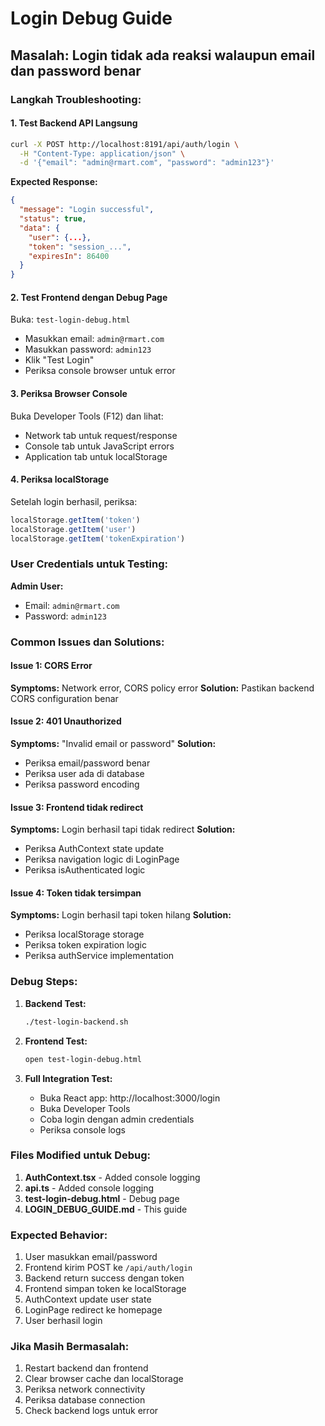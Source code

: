 # Login Debug Guide

## Masalah: Login tidak ada reaksi walaupun email dan password benar

### Langkah Troubleshooting:

#### 1. Test Backend API Langsung
```bash
curl -X POST http://localhost:8191/api/auth/login \
  -H "Content-Type: application/json" \
  -d '{"email": "admin@rmart.com", "password": "admin123"}'
```

**Expected Response:**
```json
{
  "message": "Login successful",
  "status": true,
  "data": {
    "user": {...},
    "token": "session_...",
    "expiresIn": 86400
  }
}
```

#### 2. Test Frontend dengan Debug Page
Buka: `test-login-debug.html`
- Masukkan email: `admin@rmart.com`
- Masukkan password: `admin123`
- Klik "Test Login"
- Periksa console browser untuk error

#### 3. Periksa Browser Console
Buka Developer Tools (F12) dan lihat:
- Network tab untuk request/response
- Console tab untuk JavaScript errors
- Application tab untuk localStorage

#### 4. Periksa localStorage
Setelah login berhasil, periksa:
```javascript
localStorage.getItem('token')
localStorage.getItem('user')
localStorage.getItem('tokenExpiration')
```

### User Credentials untuk Testing:

**Admin User:**
- Email: `admin@rmart.com`
- Password: `admin123`

### Common Issues dan Solutions:

#### Issue 1: CORS Error
**Symptoms:** Network error, CORS policy error
**Solution:** Pastikan backend CORS configuration benar

#### Issue 2: 401 Unauthorized
**Symptoms:** "Invalid email or password"
**Solution:** 
- Periksa email/password benar
- Periksa user ada di database
- Periksa password encoding

#### Issue 3: Frontend tidak redirect
**Symptoms:** Login berhasil tapi tidak redirect
**Solution:**
- Periksa AuthContext state update
- Periksa navigation logic di LoginPage
- Periksa isAuthenticated logic

#### Issue 4: Token tidak tersimpan
**Symptoms:** Login berhasil tapi token hilang
**Solution:**
- Periksa localStorage storage
- Periksa token expiration logic
- Periksa authService implementation

### Debug Steps:

1. **Backend Test:**
   ```bash
   ./test-login-backend.sh
   ```

2. **Frontend Test:**
   ```bash
   open test-login-debug.html
   ```

3. **Full Integration Test:**
   - Buka React app: http://localhost:3000/login
   - Buka Developer Tools
   - Coba login dengan admin credentials
   - Periksa console logs

### Files Modified untuk Debug:

1. **AuthContext.tsx** - Added console logging
2. **api.ts** - Added console logging  
3. **test-login-debug.html** - Debug page
4. **LOGIN_DEBUG_GUIDE.md** - This guide

### Expected Behavior:

1. User masukkan email/password
2. Frontend kirim POST ke `/api/auth/login`
3. Backend return success dengan token
4. Frontend simpan token ke localStorage
5. AuthContext update user state
6. LoginPage redirect ke homepage
7. User berhasil login

### Jika Masih Bermasalah:

1. Restart backend dan frontend
2. Clear browser cache dan localStorage
3. Periksa network connectivity
4. Periksa database connection
5. Check backend logs untuk error